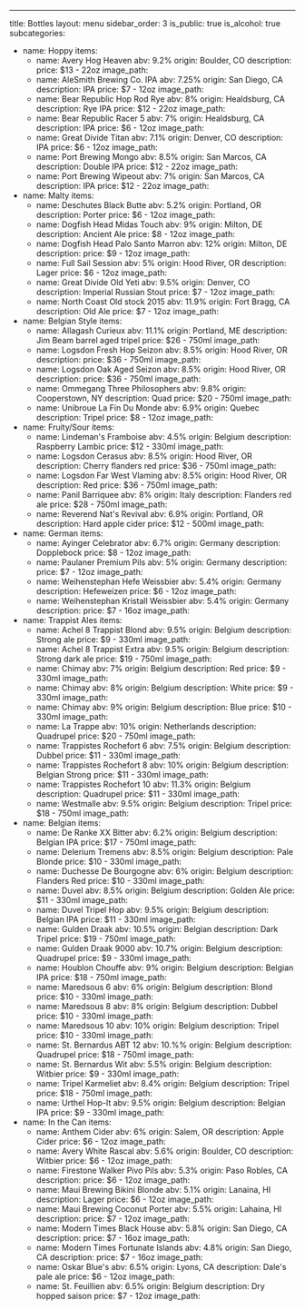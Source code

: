 ---
title: Bottles
layout: menu
sidebar_order: 3
is_public: true
is_alcohol: true
subcategories:
  - name: Hoppy
    items:
      - name: Avery Hog Heaven
        abv: 9.2%
        origin: Boulder, CO
        description:
        price: $13 - 22oz
        image_path:
      - name: AleSmith Brewing Co. IPA
        abv: 7.25%
        origin: San Diego, CA
        description: IPA
        price: $7 - 12oz
        image_path:
      - name: Bear Republic Hop Rod Rye
        abv: 8%
        origin: Healdsburg, CA
        description: Rye IPA
        price: $12 - 22oz
        image_path:
      - name: Bear Republic Racer 5
        abv: 7%
        origin: Healdsburg, CA
        description: IPA
        price: $6 - 12oz
        image_path:
      - name: Great Divide Titan
        abv: 7.1%
        origin: Denver, CO
        description: IPA
        price: $6 - 12oz
        image_path:
      - name: Port Brewing Mongo
        abv: 8.5%
        origin: San Marcos, CA
        description: Double IPA
        price: $12 - 22oz
        image_path:
      - name: Port Brewing Wipeout
        abv: 7%
        origin: San Marcos, CA
        description: IPA
        price: $12 - 22oz
        image_path:
  - name: Malty
    items:
      - name: Deschutes Black Butte
        abv: 5.2%
        origin: Portland, OR
        description: Porter
        price: $6 - 12oz
        image_path:
      - name: Dogfish Head Midas Touch
        abv: 9%
        origin: Milton, DE
        description: Ancient Ale
        price: $8 - 12oz
        image_path:
      - name: Dogfish Head Palo Santo Marron
        abv: 12%
        origin: Milton, DE
        description:
        price: $9 - 12oz
        image_path:
      - name: Full Sail Session
        abv: 5%
        origin: Hood River, OR
        description: Lager
        price: $6 - 12oz
        image_path:
      - name: Great Divide Old Yeti
        abv: 9.5%
        origin: Denver, CO
        description: Imperial Russian Stout
        price: $7 - 12oz
        image_path:
      - name: North Coast Old stock 2015
        abv: 11.9%
        origin: Fort Bragg, CA
        description: Old Ale
        price: $7 - 12oz
        image_path:
  - name: Belgian Style
    items:
      - name: Allagash Curieux
        abv: 11.1%
        origin: Portland, ME
        description: Jim Beam barrel aged tripel
        price: $26 - 750ml
        image_path:
      - name: Logsdon Fresh Hop Seizon
        abv: 8.5%
        origin: Hood River, OR
        description:
        price: $36 - 750ml
        image_path:
      - name: Logsdon Oak Aged Seizon
        abv: 8.5%
        origin: Hood River, OR
        description:
        price: $36 - 750ml
        image_path:
      - name: Ommegang Three Philosophers
        abv: 9.8%
        origin: Cooperstown, NY
        description: Quad
        price: $20 - 750ml
        image_path:
      - name: Unibroue La Fin Du Monde
        abv: 6.9%
        origin: Quebec
        description: Tripel
        price: $8 - 12oz
        image_path:
  - name: Fruity/Sour
    items:
      - name: Lindeman's Framboise
        abv: 4.5%
        origin: Belgium
        description: Raspberry Lambic
        price: $12 - 330ml
        image_path:
      - name: Logsdon Cerasus
        abv: 8.5%
        origin: Hood River, OR
        description: Cherry flanders red
        price: $36 - 750ml
        image_path:
      - name: Logsdon Far West Vlaming
        abv: 8.5%
        origin: Hood River, OR
        description: Red
        price: $36 - 750ml
        image_path:
      - name: Panil Barriquee
        abv: 8%
        origin: Italy
        description: Flanders red ale
        price: $28 - 750ml
        image_path:
      - name: Reverend Nat's Revival
        abv: 6.9%
        origin: Portland, OR
        description: Hard apple cider
        price: $12 - 500ml
        image_path:
  - name: German
    items:
      - name: Ayinger Celebrator
        abv: 6.7%
        origin: Germany
        description: Dopplebock
        price: $8 - 12oz
        image_path:
      - name: Paulaner Premium Pils
        abv: 5%
        origin: Germany
        description:
        price: $7 - 12oz
        image_path:
      - name: Weihenstephan Hefe Weissbier
        abv: 5.4%
        origin: Germany
        description: Hefeweizen
        price: $6 - 12oz
        image_path:
      - name: Weihenstephan Kristall Weissbier
        abv: 5.4%
        origin: Germany
        description:
        price: $7 - 16oz
        image_path:
  - name: Trappist Ales
    items:
      - name: Achel 8 Trappist Blond
        abv: 9.5%
        origin: Belgium
        description: Strong ale
        price: $9 - 330ml
        image_path:
      - name: Achel 8 Trappist Extra
        abv: 9.5%
        origin: Belgium
        description: Strong dark ale
        price: $19 - 750ml
        image_path:
      - name: Chimay
        abv: 7%
        origin: Belgium
        description: Red
        price: $9 - 330ml
        image_path:
      - name: Chimay
        abv: 8%
        origin: Belgium
        description: White
        price: $9 - 330ml
        image_path:
      - name: Chimay
        abv: 9%
        origin: Belgium
        description: Blue
        price: $10 - 330ml
        image_path:
      - name: La Trappe
        abv: 10%
        origin: Netherlands
        description: Quadrupel
        price: $20 - 750ml
        image_path:
      - name: Trappistes Rochefort 6
        abv: 7.5%
        origin: Belgium
        description: Dubbel
        price: $11 - 330ml
        image_path:
      - name: Trappistes Rochefort 8
        abv: 10%
        origin: Belgium
        description: Belgian Strong
        price: $11 - 330ml
        image_path:
      - name: Trappistes Rochefort 10
        abv: 11.3%
        origin: Belgium
        description: Quadrupel
        price: $11 - 330ml
        image_path:
      - name: Westmalle
        abv: 9.5%
        origin: Belgium
        description: Tripel
        price: $18 - 750ml
        image_path:
  - name: Belgian
    items:
      - name: De Ranke XX Bitter
        abv: 6.2%
        origin: Belgium
        description: Belgian IPA
        price: $17 - 750ml
        image_path:
      - name: Delerium Tremens
        abv: 8.5%
        origin: Belgium
        description: Pale Blonde
        price: $10 - 330ml
        image_path:
      - name: Duchesse De Bourgogne
        abv: 6%
        origin: Belgium
        description: Flanders Red
        price: $10 - 330ml
        image_path:
      - name: Duvel
        abv: 8.5%
        origin: Belgium
        description: Golden Ale
        price: $11 - 330ml
        image_path:
      - name: Duvel Tripel Hop
        abv: 9.5%
        origin: Belgium
        description: Belgian IPA
        price: $11 - 330ml
        image_path:
      - name: Gulden Draak
        abv: 10.5%
        origin: Belgian
        description: Dark Tripel
        price: $19 - 750ml
        image_path:
      - name: Gulden Draak 9000
        abv: 10.7%
        origin: Belgium
        description: Quadrupel
        price: $9 - 330ml
        image_path:
      - name: Houblon Chouffe
        abv: 9%
        origin: Belgium
        description: Belgian IPA
        price: $18 - 750ml
        image_path:
      - name: Maredsous 6
        abv: 6%
        origin: Belgium
        description: Blond
        price: $10 - 330ml
        image_path:
      - name: Maredsous 8
        abv: 8%
        origin: Belgium
        description: Dubbel
        price: $10 - 330ml
        image_path:
      - name: Maredsous 10
        abv: 10%
        origin: Belgium
        description: Tripel
        price: $10 - 330ml
        image_path:
      - name: St. Bernardus ABT 12
        abv: 10.%%
        origin: Belgium
        description: Quadrupel
        price: $18 - 750ml
        image_path:
      - name: St. Bernardus Wit
        abv: 5.5%
        origin: Belgium
        description: Witbier
        price: $9 - 330ml
        image_path:
      - name: Tripel Karmeliet
        abv: 8.4%
        origin: Belgium
        description: Tripel
        price: $18 - 750ml
        image_path:
      - name: Urthel Hop-It
        abv: 9.5%
        origin: Belgium
        description: Belgian IPA
        price: $9 - 330ml
        image_path:
  - name: In the Can
    items:
      - name: Anthem Cider
        abv: 6%
        origin: Salem, OR
        description: Apple Cider
        price: $6 - 12oz
        image_path:
      - name: Avery White Rascal
        abv: 5.6%
        origin: Boulder, CO
        description: Witbier
        price: $6 - 12oz
        image_path:
      - name: Firestone Walker Pivo Pils
        abv: 5.3%
        origin: Paso Robles, CA
        description:
        price: $6 - 12oz
        image_path:
      - name: Maui Brewing Bikini Blonde
        abv: 5.1%
        origin: Lanaina, HI
        description: Lager
        price: $6 - 12oz
        image_path:
      - name: Maui Brewing Coconut Porter
        abv: 5.5%
        origin: Lahaina, HI
        description:
        price: $7 - 12oz
        image_path:
      - name: Modern Times Black House
        abv: 5.8%
        origin: San Diego, CA
        description:
        price: $7 - 16oz
        image_path:
      - name: Modern Times Fortunate Islands
        abv: 4.8%
        origin: San Diego, CA
        description:
        price: $7 - 16oz
        image_path:
      - name: Oskar Blue's
        abv: 6.5%
        origin: Lyons, CA
        description: Dale's pale ale
        price: $6 - 12oz
        image_path:
      - name: St. Feuillien
        abv: 6.5%
        origin: Belgium
        description: Dry hopped saison
        price: $7 - 12oz
        image_path:
